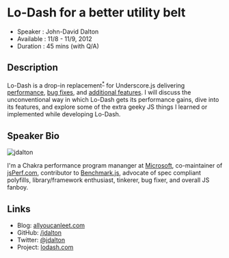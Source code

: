 Lo-Dash for a better utility belt
========================

* Speaker   : John-David Dalton
* Available : 11/8 - 11/9, 2012
* Duration  : 45 mins (with Q/A)

Description
-----------

Lo-Dash is a drop-in replacement<sup>[*](https://github.com/bestiejs/lodash/wiki/Drop-in-Disclaimer)</sup> for Underscore.js
delivering [performance](http://lodash.com/benchmarks), [bug fixes](https://github.com/bestiejs/lodash#resolved-underscorejs-issues),
and [additional features](https://github.com/bestiejs/lodash#features). I will discuss the unconventional way in which Lo-Dash gets
its performance gains, dive into its features, and explore some of the extra geeky JS things I learned or implemented while developing Lo-Dash.

Speaker Bio
-----------

![jdalton](https://raw.github.com/jdalton/cascadiajs.github.com/jdalton/proposal/jdalton.png)

I'm a Chakra performance program mananger at [Microsoft](http://blogs.msdn.com/b/ie/archive/2012/06/13/advances-in-javascript-performance-in-ie10-and-windows-8.aspx), co-maintainer of [jsPerf.com](http://jsperf.com), contributor to [Benchmark.js](http://benchmarkjs.com),
advocate of spec compliant polyfills, library/framework enthusiast, tinkerer, bug fixer, and overall JS fanboy.

Links
-----

* Blog: [allyoucanleet.com](http://allyoucanleet.com)
* GitHub: [/jdalton](http://github.com/jdalton)
* Twitter: [@jdalton](http://twitter.com/jdalton)
* Project: [lodash.com](http://lodash.com)